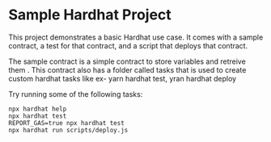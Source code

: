 # Sample Hardhat Project

This project demonstrates a basic Hardhat use case. It comes with a sample contract, a test for that contract, and a script that deploys that contract.

The sample contract is a simple contract to store variables and retreive them .
This contract also has a folder called tasks that is used to create custom hardhat tasks like ex- yarn hardhat test, yran hardhat deploy 

Try running some of the following tasks:

```shell
npx hardhat help
npx hardhat test
REPORT_GAS=true npx hardhat test
npx hardhat run scripts/deploy.js
```
